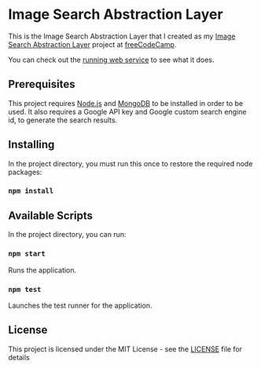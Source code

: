 # Image Search Abstraction Layer

This is the Image Search Abstraction Layer that I created as my [Image Search Abstraction Layer](https://www.freecodecamp.org/challenges/image-search-abstraction-layer) project at [freeCodeCamp](https://www.freecodecamp.org).

You can check out the [running web service](https://sn-image.glitch.me/) to see what it does.

## Prerequisites

This project requires [Node.js](https://nodejs.org/en/) and [MongoDB](https://www.mongodb.com/) to be installed in order to be used.  It also requires a Google API key and Google custom search engine id, to generate the search results.

## Installing

In the project directory, you must run this once to restore the required node packages:

### `npm install`

## Available Scripts

In the project directory, you can run:

### `npm start`

Runs the application.

### `npm test`

Launches the test runner for the application.

## License

This project is licensed under the MIT License - see the [LICENSE](LICENSE) file for details
